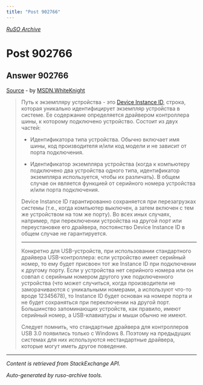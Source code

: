 ```yaml
---
title: "Post 902766"
---
```

<p><i><a href="https://github.com/MSDN-WhiteKnight/ruso-archive/">RuSO Archive</a></i></p>
<h1>Post 902766</h1>
<h2>Answer 902766</h2>
<p><a href="https://ru.stackoverflow.com/a/902766/">Source</a> - by <a href="https://ru.stackoverflow.com/users/240512/msdn-whiteknight">MSDN.WhiteKnight</a></p>
<blockquote>
<p>Путь к экземпляру устройства - это <a href="https://docs.microsoft.com/en-us/windows-hardware/drivers/install/device-instance-ids" rel="nofollow noreferrer">Device Instance ID</a>, строка, которая уникально идентифицирует экземпляр устройства в системе. Ее содержание определяется драйвером контроллера шины, к которому подключено устройство. Состоит из двух частей: </p>

<ul>
<li><p>Идентификатора типа устройства. Обычно включает имя шины, код производителя и/или код модели и не зависит от порта подключения.</p></li>
<li><p>Идентификатор экземпляра устройства (когда к компьютеру подключено два устройства одного типа, идентификатор экземпляра используется, чтобы их различать). В общем случае он является функцией от серийного номера устройства и/или порта подключения.</p></li>
</ul>

<p>Device Instance ID гарантированно сохраняется при перезагрузках системы (т.е., когда компьютер выключен, а затем включен с тем же устройством на том же порту). Во всех иных случаях, например, при переключении устройства на другой порт или переустановке его драйвера, постоянство Device Instance ID в общем случае не гарантируется.</p>

<hr>

<p>Конкретно для USB-устройств, при использовании стандартного драйвера USB-контроллера: если устройство имеет серийный номер, то ему будет присвоен тот же Instance ID при подключении к другому порту. Если у устройства нет серийного номера или он совпал с серийным номером другого уже подключенного устройства (что может случиться, когда производители не заморачиваются с уникальными номерами, а используют что-то вроде 12345678), то Instance ID будет основан на номере порта и не будет сохраняться при переключении на другой порт. Большинство запоминающих устройств, как правило, имеют серийный номер, а USB-клавиатуры и мыши обычно не имеют. </p>

<p>Следует помнить, что стандартные драйвера для контроллеров USB 3.0 появились только с Windows 8. Поэтому на предыдущих системах для них используются нестандартные драйвера, которые могут иметь другое поведение.</p>

</blockquote>
<hr/>
<p><i>Content is retrieved from StackExchange API. </i></p>
<p><i>Auto-generated by ruso-archive tools. </i></p>
